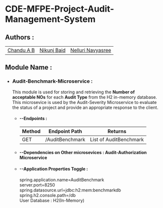 # CDE-MFPE-Project-Audit-Management-System

## Authors :

<table>
  <tr>
      <td>
            <a href="https://github.com/Chandu-A-B">Chandu A B</a>
        </td>
        <td>
            <a href="https://github.com/NIks3s">Nikunj Baid</a>
        </td>
        <td>
            <a href="https://github.com/Navyachowdary9908">Nelluri Navyasree</a>
        </td>
    </tr>
</table>

## Module Name :

* ### Audit-Benchmark-Microservice :
  This module is used for storing and retrieving the **Number of acceptable NOs** for each **Audit Type** from the H2 in-memory database.
  This microsevice is used by the Audit-Severity Microservice to evaluate the status of a project and provide an appropriate response to the client.

  * #### --Endpoints : 
    <table>
        <thead>
            <th>Method</th>
            <th>Endpoint Path</th>
            <th>Returns</th>
        </thead>
        <tbody>
            <tr>
                <td>GET</td>
                <td>/AuditBenchmark</td>
                <td>List of AuditBenchmark</td>
            </tr>
        </tbody>
    </table>

  * #### --Dependencies on Other microsevices : **Audit-Authorization Microservice**

  * #### --Application Properties Toggle :<br/>
      spring.application.name=AuditBenchmark<br/>
      server.port=8250<br/>
      spring.datasource.url=jdbc:h2:mem:benchmarkdb<br/>
      spring.h2.console.path=/db<br/>
      User Database : H2(In-Memory)<br/>
